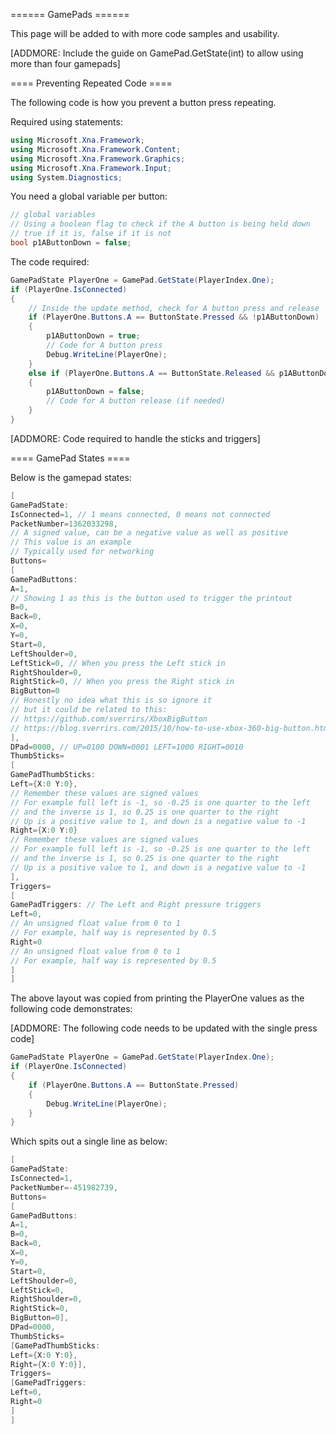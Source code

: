 ====== GamePads ======

This page will be added to with more code samples and usability.

[ADDMORE: Include the guide on GamePad.GetState(int) to allow using more than four gamepads]

==== Preventing Repeated Code ====

The following code is how you prevent a button press repeating.

Required using statements:

```csharp
using Microsoft.Xna.Framework;
using Microsoft.Xna.Framework.Content;
using Microsoft.Xna.Framework.Graphics;
using Microsoft.Xna.Framework.Input;
using System.Diagnostics;
```

You need a global variable per button:

```csharp
// global variables
// Using a boolean flag to check if the A button is being held down
// true if it is, false if it is not
bool p1AButtonDown = false;
```

The code required:

```csharp
GamePadState PlayerOne = GamePad.GetState(PlayerIndex.One);
if (PlayerOne.IsConnected)
{
    // Inside the update method, check for A button press and release
    if (PlayerOne.Buttons.A == ButtonState.Pressed && !p1AButtonDown)
    {
        p1AButtonDown = true;
        // Code for A button press
        Debug.WriteLine(PlayerOne);
    }
    else if (PlayerOne.Buttons.A == ButtonState.Released && p1AButtonDown)
    {
        p1AButtonDown = false;
        // Code for A button release (if needed)
    }
}
```

[ADDMORE: Code required to handle the sticks and triggers]

==== GamePad States ====

Below is the gamepad states:

```csharp
[
GamePadState:
IsConnected=1, // 1 means connected, 0 means not connected
PacketNumber=1362033298, 
// A signed value, can be a negative value as well as positive
// This value is an example
// Typically used for networking
Buttons=
[
GamePadButtons: 
A=1, 
// Showing 1 as this is the button used to trigger the printout
B=0, 
Back=0, 
X=0, 
Y=0, 
Start=0, 
LeftShoulder=0, 
LeftStick=0, // When you press the Left stick in
RightShoulder=0, 
RightStick=0, // When you press the Right stick in
BigButton=0 
// Honestly no idea what this is so ignore it
// but it could be related to this:
// https://github.com/sverrirs/XboxBigButton
// https://blog.sverrirs.com/2015/10/how-to-use-xbox-360-big-button.html
],
DPad=0000, // UP=0100 DOWN=0001 LEFT=1000 RIGHT=0010
ThumbSticks=
[
GamePadThumbSticks: 
Left={X:0 Y:0},
// Remember these values are signed values
// For example full left is -1, so -0.25 is one quarter to the left
// and the inverse is 1, so 0.25 is one quarter to the right
// Up is a positive value to 1, and down is a negative value to -1
Right={X:0 Y:0}
// Remember these values are signed values
// For example full left is -1, so -0.25 is one quarter to the left
// and the inverse is 1, so 0.25 is one quarter to the right
// Up is a positive value to 1, and down is a negative value to -1
], 
Triggers=
[
GamePadTriggers: // The Left and Right pressure triggers
Left=0, 
// An unsigned float value from 0 to 1
// For example, half way is represented by 0.5
Right=0 
// An unsigned float value from 0 to 1
// For example, half way is represented by 0.5
]
]
```

The above layout was copied from printing the PlayerOne values as the following code demonstrates:


[ADDMORE: The following code needs to be updated with the single press code]

```csharp
GamePadState PlayerOne = GamePad.GetState(PlayerIndex.One);
if (PlayerOne.IsConnected)
{
    if (PlayerOne.Buttons.A == ButtonState.Pressed)
    {
        Debug.WriteLine(PlayerOne);
    }
}
```

Which spits out a single line as below:

```csharp
[
GamePadState: 
IsConnected=1, 
PacketNumber=-451982739, 
Buttons=
[
GamePadButtons: 
A=1, 
B=0, 
Back=0, 
X=0, 
Y=0, 
Start=0, 
LeftShoulder=0, 
LeftStick=0, 
RightShoulder=0, 
RightStick=0, 
BigButton=0], 
DPad=0000, 
ThumbSticks=
[GamePadThumbSticks:
Left={X:0 Y:0},
Right={X:0 Y:0}],
Triggers=
[GamePadTriggers:
Left=0, 
Right=0
]
]
```
